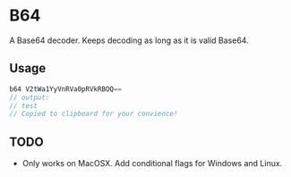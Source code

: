 # B64

A Base64 decoder. Keeps decoding as long as it is valid Base64.

## Usage

````rust
b64 V2tWa1YyVnRVa0pRVkRBOQ==
// output:
// test
// Copied to clipboard for your convience!
````

## TODO

- Only works on MacOSX. Add conditional flags for Windows and Linux.
